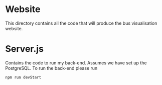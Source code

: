 # Website
This directory contains all the code that will produce the bus visualisation website.

# Server.js
Contains the code to run my back-end. Assumes we have set up the PostgreSQL. 
To run the back-end please run
```bash
npm run devStart
```
